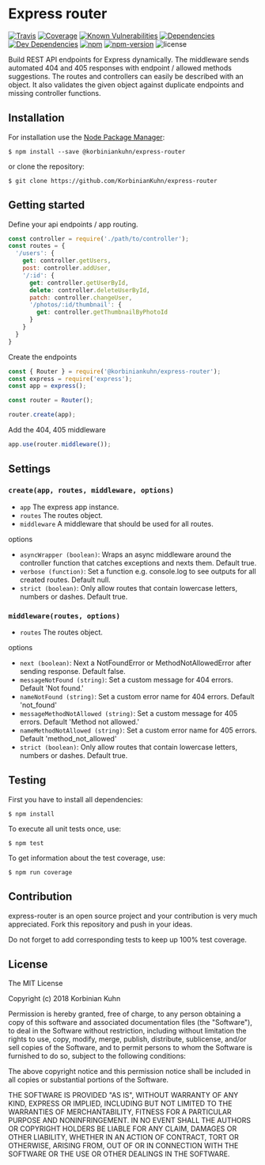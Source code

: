 # Express router

[![Travis](https://img.shields.io/travis/KorbinianKuhn/express-router.svg?style=flat-square)](https://travis-ci.org/KorbinianKuhn/express-router/builds)
[![Coverage](http://img.shields.io/coveralls/KorbinianKuhn/express-router.svg?style=flat-square&branch=master)](https://coveralls.io/r/KorbinianKuhn/express-router)
[![Known Vulnerabilities](https://snyk.io/test/github/KorbinianKuhn/express-router/badge.svg?style=flat-square)](https://snyk.io/test/github/KorbinianKuhn/express-router)
[![Dependencies](https://img.shields.io/david/KorbinianKuhn/express-router.svg?style=flat-square)](https://david-dm.org/KorbinianKuhn/express-router)
[![Dev Dependencies](https://img.shields.io/david/dev/KorbinianKuhn/express-router.svg?style=flat-square)](https://david-dm.org/KorbinianKuhn/express-router)
[![npm](https://img.shields.io/npm/dt/@korbiniankuhn/express-router.svg?style=flat-square)](https://www.npmjs.com/package/@korbiniankuhn/express-router)
[![npm-version](https://img.shields.io/npm/v/@korbiniankuhn/express-router.svg?style=flat-square)](https://www.npmjs.com/package/@korbiniankuhn/express-router)
![license](https://img.shields.io/github/license/KorbinianKuhn/express-router.svg?style=flat-square)

Build REST API endpoints for Express dynamically. The middleware sends automated 404 and 405 responses with endpoint / allowed methods suggestions. The routes and controllers can easily be described with an object. It also validates the given object against duplicate endpoints and missing controller functions.

## Installation

For installation use the [Node Package Manager](https://github.com/npm/npm):

```
$ npm install --save @korbiniankuhn/express-router
```

or clone the repository:

```
$ git clone https://github.com/KorbinianKuhn/express-router
```

## Getting started

Define your api endpoints / app routing.

``` javascript
const controller = require('./path/to/controller');
const routes = {
  '/users': {
    get: controller.getUsers,
    post: controller.addUser,
    '/:id': {
      get: controller.getUserById,
      delete: controller.deleteUserById,
      patch: controller.changeUser,
      '/photos/:id/thumbnail': {
        get: controller.getThumbnailByPhotoId
      }
    }
  }
}
```

Create the endpoints

``` javascript
const { Router } = require('@korbiniankuhn/express-router');
const express = require('express');
const app = express();

const router = Router();

router.create(app);
```

Add the 404, 405 middleware

``` javascript
app.use(router.middleware());
```

## Settings

### `create(app, routes, middleware, options)`

- `app` The express app instance.
- `routes` The routes object.
- `middleware` A middleware that should be used for all routes.

options

- `asyncWrapper (boolean)`: Wraps an async middleware around the controller function that catches exceptions and nexts them. Default true.
- `verbose (function)`: Set a function e.g. console.log to see outputs for all created routes. Default null.
- `strict (boolean)`: Only allow routes that contain lowercase letters, numbers or dashes. Default true.

### `middleware(routes, options)`

- `routes` The routes object.

options

- `next (boolean)`: Next a NotFoundError or MethodNotAllowedError after sending response. Default false.
- `messageNotFound (string)`: Set a custom message for 404 errors. Default 'Not found.'
- `nameNotFound (string)`: Set a custom error name for 404 errors. Default 'not_found'
- `messageMethodNotAllowed (string)`: Set a custom message for 405 errors. Default 'Method not allowed.'
- `nameMethodNotAllowed (string)`: Set a custom error name for 405 errors. Default 'method_not_allowed'
- `strict (boolean)`: Only allow routes that contain lowercase letters, numbers or dashes. Default true.

## Testing

First you have to install all dependencies:

```
$ npm install
```

To execute all unit tests once, use:

```
$ npm test
```

To get information about the test coverage, use:

```
$ npm run coverage
```

## Contribution

express-router is an open source project and your contribution is very much appreciated. Fork this repository and push in your ideas.

Do not forget to add corresponding tests to keep up 100% test coverage.

## License

The MIT License

Copyright (c) 2018 Korbinian Kuhn

Permission is hereby granted, free of charge, to any person obtaining a copy
of this software and associated documentation files (the "Software"), to deal
in the Software without restriction, including without limitation the rights
to use, copy, modify, merge, publish, distribute, sublicense, and/or sell
copies of the Software, and to permit persons to whom the Software is
furnished to do so, subject to the following conditions:

The above copyright notice and this permission notice shall be included in
all copies or substantial portions of the Software.

THE SOFTWARE IS PROVIDED "AS IS", WITHOUT WARRANTY OF ANY KIND, EXPRESS OR
IMPLIED, INCLUDING BUT NOT LIMITED TO THE WARRANTIES OF MERCHANTABILITY,
FITNESS FOR A PARTICULAR PURPOSE AND NONINFRINGEMENT. IN NO EVENT SHALL THE
AUTHORS OR COPYRIGHT HOLDERS BE LIABLE FOR ANY CLAIM, DAMAGES OR OTHER
LIABILITY, WHETHER IN AN ACTION OF CONTRACT, TORT OR OTHERWISE, ARISING FROM,
OUT OF OR IN CONNECTION WITH THE SOFTWARE OR THE USE OR OTHER DEALINGS IN
THE SOFTWARE.